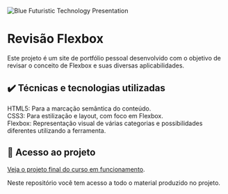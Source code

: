 
![Blue Futuristic Technology Presentation](https://github.com/lshv04/revisaoflexbox/assets/169161949/661147a5-a6be-498b-9891-8a8c4c775442)




# Revisão Flexbox

Este projeto é um site de portfólio pessoal desenvolvido com o objetivo de revisar o conceito de Flexbox e suas diversas aplicabilidades.    

## ✔️ Técnicas e tecnologias utilizadas
HTML5: Para a marcação semântica do conteúdo.  
CSS3: Para estilização e layout, com foco em Flexbox.  
Flexbox: Representação visual de várias categorias e possibilidades diferentes utilizando a ferramenta.  

## 📁 Acesso ao projeto  

[Veja o projeto final do curso em funcionamento](https://lshv04.github.io/revisaoflexbox/).

Neste repositório você tem acesso a todo o material produzido no projeto.


